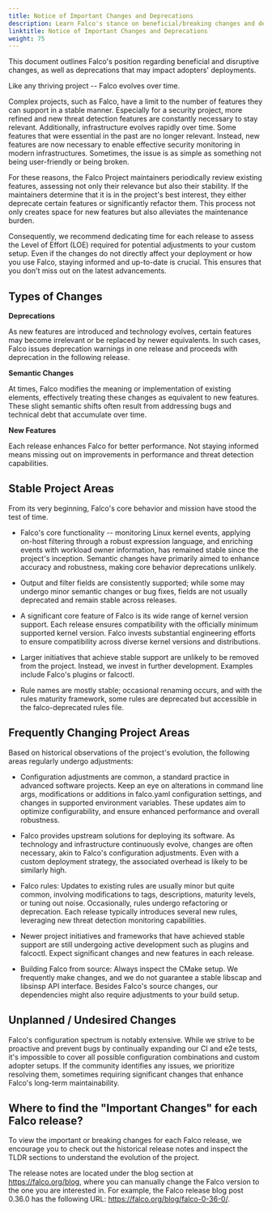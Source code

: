```yaml
---
title: Notice of Important Changes and Deprecations 
description: Learn Falco's stance on beneficial/breaking changes and deprecations
linktitle: Notice of Important Changes and Deprecations
weight: 75
---
```


This document outlines Falco's position regarding beneficial and disruptive changes, as well as deprecations that may impact adopters' deployments.

Like any thriving project -- Falco evolves over time. 

Complex projects, such as Falco, have a limit to the number of features they can support in a stable manner. Especially for a security project, more refined and new threat detection features are constantly necessary to stay relevant. Additionally, infrastructure evolves rapidly over time. Some features that were essential in the past are no longer relevant. Instead, new features are now necessary to enable effective security monitoring in modern infrastructures. Sometimes, the issue is as simple as something not being user-friendly or being broken.

For these reasons, the Falco Project maintainers periodically review existing features, assessing not only their relevance but also their stability. If the maintainers determine that it is in the project's best interest, they either deprecate certain features or significantly refactor them. This process not only creates space for new features but also alleviates the maintenance burden.

Consequently, we recommend dedicating time for each release to assess the Level of Effort (LOE) required for potential adjustments to your custom setup. Even if the changes do not directly affect your deployment or how you use Falco, staying informed and up-to-date is crucial. This ensures that you don't miss out on the latest advancements.

## Types of Changes

**Deprecations**

As new features are introduced and technology evolves, certain features may become irrelevant or be replaced by newer equivalents. In such cases, Falco issues deprecation warnings in one release and proceeds with deprecation in the following release.

**Semantic Changes**

At times, Falco modifies the meaning or implementation of existing elements, effectively treating these changes as equivalent to new features. These slight semantic shifts often result from addressing bugs and technical debt that accumulate over time. 

**New Features**

Each release enhances Falco for better performance. Not staying informed means missing out on improvements in performance and threat detection capabilities.

## Stable Project Areas

From its very beginning, Falco's core behavior and mission have stood the test of time.

- Falco's core functionality -- monitoring Linux kernel events, applying on-host filtering through a robust expression language, and enriching events with workload owner information, has remained stable since the project's inception. Semantic changes have primarily aimed to enhance accuracy and robustness, making core behavior deprecations unlikely.

- Output and filter fields are consistently supported; while some may undergo minor semantic changes or bug fixes, fields are not usually deprecated and remain stable across releases.

- A significant core feature of Falco is its wide range of kernel version support. Each release ensures compatibility with the officially minimum supported kernel version. Falco invests substantial engineering efforts to ensure compatibility across diverse kernel versions and distributions.

- Larger initiatives that achieve stable support are unlikely to be removed from the project. Instead, we invest in further development. Examples include Falco's plugins or falcoctl.

- Rule names are mostly stable; occasional renaming occurs, and with the rules maturity framework, some rules are deprecated but accessible in the falco-deprecated rules file.

## Frequently Changing Project Areas

Based on historical observations of the project's evolution, the following areas regularly undergo adjustments:

- Configuration adjustments are common, a standard practice in advanced software projects. Keep an eye on alterations in command line args, modifications or additions in falco.yaml configuration settings, and changes in supported environment variables. These updates aim to optimize configurability, and ensure enhanced performance and overall robustness.

- Falco provides upstream solutions for deploying its software. As technology and infrastructure continuously evolve, changes are often necessary, akin to Falco's configuration adjustments. Even with a custom deployment strategy, the associated overhead is likely to be similarly high.

- Falco rules: Updates to existing rules are usually minor but quite common, involving modifications to tags, descriptions, maturity levels, or tuning out noise. Occasionally, rules undergo refactoring or deprecation. Each release typically introduces several new rules, leveraging new threat detection monitoring capabilities.

- Newer project initiatives and frameworks that have achieved stable support are still undergoing active development such as plugins and falcoctl. Expect significant changes and new features in each release.

- Building Falco from source: Always inspect the CMake setup. We frequently make changes, and we do not guarantee a stable libscap and libsinsp API interface. Besides Falco's source changes, our dependencies might also require adjustments to your build setup.

## Unplanned / Undesired Changes

Falco's configuration spectrum is notably extensive. While we strive to be proactive and prevent bugs by continually expanding our CI and e2e tests, it's impossible to cover all possible configuration combinations and custom adopter setups. If the community identifies any issues, we prioritize resolving them, sometimes requiring significant changes that enhance Falco's long-term maintainability.

## Where to find the "Important Changes" for each Falco release?

To view the important or breaking changes for each Falco release, we encourage you to check out the historical release notes and inspect the TLDR sections to understand the evolution of the project.

The release notes are located under the blog section at https://falco.org/blog, where you can manually change the Falco version to the one you are interested in. For example, the Falco release blog post 0.36.0 has the following URL: https://falco.org/blog/falco-0-36-0/.
